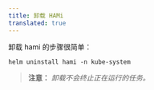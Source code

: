 ```yaml
---
title: 卸载 HAMi
translated: true
---
```


卸载 hami 的步骤很简单：

```
helm uninstall hami -n kube-system
```

> **注意：** *卸载不会终止正在运行的任务。*